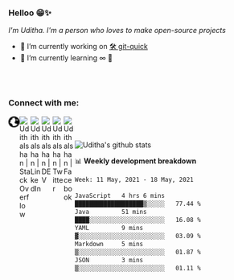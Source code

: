 ### Helloo 😁✨

*I'm Uditha. I'm a person who loves to make open-source projects*

- 🔭 I’m currently working on [🛠 git-quick](https://github.com/UdithaIshan/git-quick)
- 🌱 I’m currently learning ∞ 🧐

<br/><br/>

### Connect with me:

[<img align="left" alt="UdithaIshan" width="22px" src="https://raw.githubusercontent.com/iconic/open-iconic/master/svg/globe.svg" />][website]
[<img align="left" alt="UdithaIshan | Stack Overflow" width="22px" src="https://cdn.jsdelivr.net/npm/simple-icons@3.4.1/icons/stackoverflow.svg" />][Stack Overflow]
[<img align="left" alt="UdithaIshan | LinkedIn" width="22px" src="https://cdn.jsdelivr.net/npm/simple-icons@v3/icons/linkedin.svg" />][linkedin]
[<img align="left" alt="UdithaIshan | DEV" width="22px" src="https://cdn.jsdelivr.net/npm/simple-icons@3.4.1/icons/dev-dot-to.svg" />][DEV]
[<img align="left" alt="UdithaIshan | Twitter" width="22px" src="https://cdn.jsdelivr.net/npm/simple-icons@v3/icons/twitter.svg" />][twitter]
[<img align="left" alt="UdithaIshan | Facebook" width="22px" src="https://cdn.jsdelivr.net/npm/simple-icons@3.4.1/icons/facebook.svg" />][Facebook]
<br/><br/>

![Uditha's github stats](https://github-readme-stats.vercel.app/api?username=UdithaIshan&show_icons=true&theme=dracula)<br/>
<!-- <img align="left" alt="GIF" height="300px" src="https://github.com/UdithaIshan/UdithaIshan/blob/master/assets/giphy.gif">-->

📊 **Weekly development breakdown**
<!--START_SECTION:waka-->
```text
Week: 11 May, 2021 - 18 May, 2021

JavaScript   4 hrs 6 mins    ███████████████████▒░░░░░   77.44 % 
Java         51 mins         ████░░░░░░░░░░░░░░░░░░░░░   16.08 % 
YAML         9 mins          ▓░░░░░░░░░░░░░░░░░░░░░░░░   03.09 % 
Markdown     5 mins          ▒░░░░░░░░░░░░░░░░░░░░░░░░   01.87 % 
JSON         3 mins          ▒░░░░░░░░░░░░░░░░░░░░░░░░   01.11 % 
```
<!--END_SECTION:waka-->



<!--## My stats 📊-->
<!-- [![Top Langs](https://github-readme-stats.vercel.app/api/top-langs/?username=UdithaIshan&show_icons=true)](https://github.com/anuraghazra/github-readme-stats) -->

<!--[![Top Langs](https://github-readme-stats.vercel.app/api/top-langs/?username=UdithaIshan&exclude_repo=Todo-WebApp&layout=compact)](https://github.com/UdithaIshan/github-readme-stats)-->

<!-- ![](https://komarev.com/ghpvc/?username=UdithaIshan&style=plastic&color=blueviolet) -->

[website]: https://udithaishan.github.io
[Stack Overflow]: https://stackoverflow.com/users/15134345
[twitter]: https://twitter.com/Uditha__Ishan
[linkedin]: https://www.linkedin.com/in/udithaishan
[Facebook]: https://www.facebook.com/IamUditha
[DEV]: https://dev.to/udithaishan
